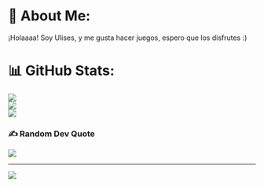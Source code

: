 # 💫 About Me:
¡Holaaaa! Soy Ulises, y me gusta hacer juegos, espero que los disfrutes :)



# 📊 GitHub Stats:
![](https://github-readme-stats.vercel.app/api?username=eluli345&theme=jolly&hide_border=false&include_all_commits=false&count_private=false)<br/>
![](https://github-readme-streak-stats.herokuapp.com/?user=eluli345&theme=jolly&hide_border=false)<br/>
![](https://github-readme-stats.vercel.app/api/top-langs/?username=eluli345&theme=jolly&hide_border=false&include_all_commits=false&count_private=false&layout=compact)

### ✍️ Random Dev Quote
![](https://quotes-github-readme.vercel.app/api?type=horizontal&theme=radical)

---
[![](https://visitcount.itsvg.in/api?id=eluli345&icon=0&color=0)](https://visitcount.itsvg.in)

<!-- Proudly created with GPRM ( https://gprm.itsvg.in ) -->
